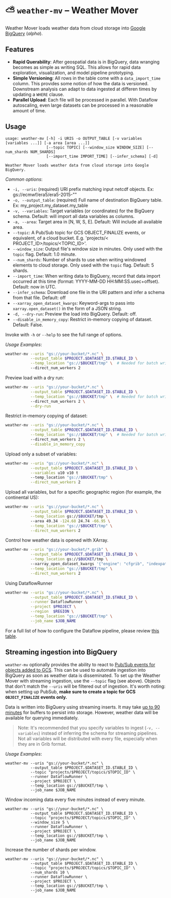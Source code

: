 # ⛅️ `weather-mv` – Weather Mover

Weather Mover loads weather data from cloud storage into [Google BigQuery](https://cloud.google.com/bigquery) (_alpha_).

## Features

* **Rapid Querability**: After geospatial data is in BigQuery, data wranging becomes as simple as writing SQL. This
  allows for rapid data exploration, visualization, and model pipeline prototyping.
* **Simple Versioning**: All rows in the table come with a `data_import_time` column. This provides some notion of how
  the data is versioned. Downstream analysis can adapt to data ingested at differen times by updating a `WHERE` clause.
* **Parallel Upload**: Each file will be processed in parallel. With Dataflow autoscaling, even large datasets can be
  processed in a reasonable amount of time.

## Usage

```
usage: weather-mv [-h] -i URIS -o OUTPUT_TABLE [-v variables [variables ...]] [-a area [area ...]]
                  [--topic TOPIC] [--window_size WINDOW_SIZE] [--num_shards NUM_SHARDS]
                  [--import_time IMPORT_TIME] [--infer_schema] [-d]

Weather Mover loads weather data from cloud storage into Google BigQuery.
```

_Common options_:

* `-i, --uris`: (required) URI prefix matching input netcdf objects. Ex: gs://ecmwf/era5/era5-2015-""
* `-o, --output_table`: (required) Full name of destination BigQuery table. Ex: my_project.my_dataset.my_table
* `-v, --variables`:  Target variables (or coordinates) for the BigQuery schema. Default: will import all data variables
  as columns.
* `-a, --area`:  Target area in [N, W, S, E]. Default: Will include all available area.
* `--topic`: A Pub/Sub topic for GCS OBJECT_FINALIZE events, or equivalent, of a cloud bucket. E.g. 'projects/<
  PROJECT_ID>/topics/<TOPIC_ID>'.
* `--window_size`: Output file's window size in minutes. Only used with the `topic` flag. Default: 1.0 minute.
* `--num_shards`: Number of shards to use when writing windowed elements to cloud storage. Only used with the `topic`
  flag. Default: 5 shards.
* `--import_time`: When writing data to BigQuery, record that data import occurred at this time
  (format: YYYY-MM-DD HH:MM:SS.usec+offset). Default: now in UTC.
* `--infer_schema`: Download one file in the URI pattern and infer a schema from that file. Default: off
* `--xarray_open_dataset_kwargs`: Keyword-args to pass into `xarray.open_dataset()` in the form of a JSON string.
* `-d, --dry-run`: Preview the load into BigQuery. Default: off.
* `--disable_in_memory_copy`: Restrict in-memory copying of dataset. Default: False.

Invoke with `-h` or `--help` to see the full range of options.

_Usage Examples_:

```bash
weather-mv --uris "gs://your-bucket/*.nc" \
           --output_table $PROJECT.$DATASET_ID.$TABLE_ID \
           --temp_location "gs://$BUCKET/tmp" \  # Needed for batch writes to BigQuery
           --direct_num_workers 2
```

Preview load with a dry run:

```bash
weather-mv --uris "gs://your-bucket/*.nc" \
           --output_table $PROJECT.$DATASET_ID.$TABLE_ID \
           --temp_location "gs://$BUCKET/tmp" \  # Needed for batch writes to BigQuery
           --direct_num_workers 2 \
           --dry-run
```

Restrict in-memory copying of dataset:

```bash
weather-mv --uris "gs://your-bucket/*.nc" \
           --output_table $PROJECT.$DATASET_ID.$TABLE_ID \
           --temp_location "gs://$BUCKET/tmp" \  # Needed for batch writes to BigQuery
           --direct_num_workers 2 \
           --disable_in_memory_copy
```

Upload only a subset of variables:

```bash
weather-mv --uris "gs://your-bucket/*.nc" \
           --output_table $PROJECT.$DATASET_ID.$TABLE_ID \
           --variables u10 v10 t
           --temp_location "gs://$BUCKET/tmp" \
           --direct_num_workers 2
```

Upload all variables, but for a specific geographic region (for example, the continental US):

```bash
weather-mv --uris "gs://your-bucket/*.nc" \
           --output_table $PROJECT.$DATASET_ID.$TABLE_ID \
           --temp_location gs://$BUCKET/tmp \ 
           --area 49.34 -124.68 24.74 -66.95 \
           --temp_location "gs://$BUCKET/tmp" \
           --direct_num_workers 2
```

Control how weather data is opened with XArray.

```bash
weather-mv --uris "gs://your-bucket/*.grib" \
           --output_table $PROJECT.$DATASET_ID.$TABLE_ID \
           --temp_location gs://$BUCKET/tmp \ 
           --xarray_open_dataset_kwargs '{"engine": "cfgrib", "indexpath": "", "backend_kwargs": {"filter_by_keys": {"typeOfLevel": "surface", "edition": 1}}}' \
           --temp_location "gs://$BUCKET/tmp" \
           --direct_num_workers 2
```

Using DataflowRunner

```bash
weather-mv --uris "gs://your-bucket/*.nc" \
           --output_table $PROJECT.$DATASET_ID.$TABLE_ID \
           --runner DataflowRunner \
           --project $PROJECT \
           --region  $REGION \
           --temp_location "gs://$BUCKET/tmp" \
           --job_name $JOB_NAME 
```

For a full list of how to configure the Dataflow pipeline, please review
[this table](https://cloud.google.com/dataflow/docs/reference/pipeline-options).

## Streaming ingestion into BigQuery

`weather-mv` optionally provides the ability to react
to [Pub/Sub events for objects added to GCS](https://cloud.google.com/storage/docs/pubsub-notifications). This can be
used to automate ingestion into BigQuery as soon as weather data is disseminated. To set up the Weather Mover with
streaming ingestion, use the `--topic` flag (see above). Objects that don't match the `--uris` will be filtered out of
ingestion. It's worth noting: when setting up PubSub, **make sure to create a topic for GCS `OBJECT_FINALIZE` events
only.**

Data is written into BigQuery using streaming inserts. It may
take [up to 90 minutes](https://cloud.google.com/bigquery/streaming-data-into-bigquery#dataavailability)
for buffers to persist into storage. However, weather data will be available for querying immediately.

> Note: It's recommended that you specify variables to ingest (`-v, --variables`) instead of inferring the schema for
> streaming pipelines. Not all variables will be distributed with every file, especially when they are in Grib format.

_Usage Examples_:

```shell
weather-mv --uris "gs://your-bucket/*.nc" \
           --output_table $PROJECT.$DATASET_ID.$TABLE_ID \
           --topic "projects/$PROJECT/topics/$TOPIC_ID" \
           --runner DataflowRunner \
           --project $PROJECT \
           --temp_location gs://$BUCKET/tmp \
           --job_name $JOB_NAME 
```

Window incoming data every five minutes instead of every minute.

```shell
weather-mv --uris "gs://your-bucket/*.nc" \
           --output_table $PROJECT.$DATASET_ID.$TABLE_ID \
           --topic "projects/$PROJECT/topics/$TOPIC_ID" \
           --window_size 5 \
           --runner DataflowRunner \
           --project $PROJECT \
           --temp_location gs://$BUCKET/tmp \
           --job_name $JOB_NAME 
```

Increase the number of shards per window.

```shell
weather-mv --uris "gs://your-bucket/*.nc" \
           --output_table $PROJECT.$DATASET_ID.$TABLE_ID \
           --topic "projects/$PROJECT/topics/$TOPIC_ID" \
           --num_shards 10 \
           --runner DataflowRunner \
           --project $PROJECT \
           --temp_location gs://$BUCKET/tmp \
           --job_name $JOB_NAME 
```
